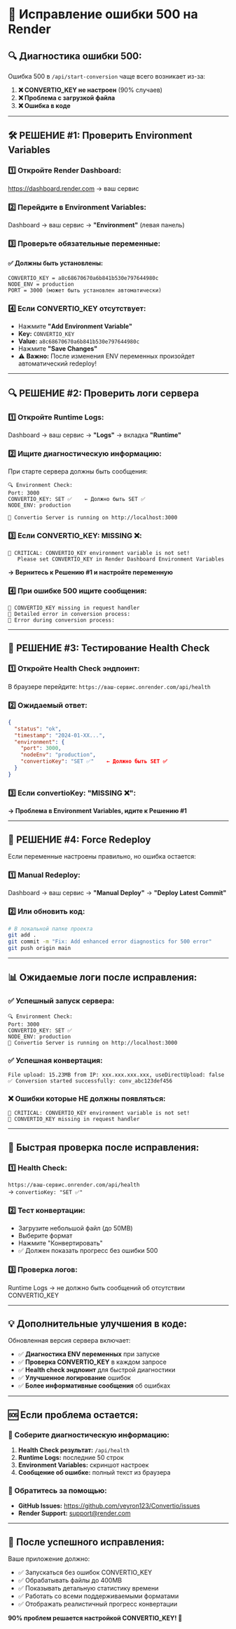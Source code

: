 # 🚨 Исправление ошибки 500 на Render

## 🔍 **Диагностика ошибки 500:**

Ошибка 500 в `/api/start-conversion` чаще всего возникает из-за:
1. **❌ CONVERTIO_KEY не настроен** (90% случаев)
2. **❌ Проблема с загрузкой файла**
3. **❌ Ошибка в коде**

---

## 🛠️ **РЕШЕНИЕ #1: Проверить Environment Variables**

### **1️⃣ Откройте Render Dashboard:**
https://dashboard.render.com → ваш сервис

### **2️⃣ Перейдите в Environment Variables:**
Dashboard → ваш сервис → **"Environment"** (левая панель)

### **3️⃣ Проверьте обязательные переменные:**

#### ✅ **Должны быть установлены:**
```
CONVERTIO_KEY = a8c68670670a6b841b530e797644980c
NODE_ENV = production  
PORT = 3000 (может быть установлен автоматически)
```

### **4️⃣ Если CONVERTIO_KEY отсутствует:**
- Нажмите **"Add Environment Variable"**
- **Key:** `CONVERTIO_KEY`
- **Value:** `a8c68670670a6b841b530e797644980c`
- Нажмите **"Save Changes"**
- ⚠️ **Важно:** После изменения ENV переменных произойдет автоматический redeploy!

---

## 🔍 **РЕШЕНИЕ #2: Проверить логи сервера**

### **1️⃣ Откройте Runtime Logs:**
Dashboard → ваш сервис → **"Logs"** → вкладка **"Runtime"**

### **2️⃣ Ищите диагностическую информацию:**
При старте сервера должны быть сообщения:
```
🔍 Environment Check:
Port: 3000
CONVERTIO_KEY: SET ✅    ← Должно быть SET ✅
NODE_ENV: production

🚀 Convertio Server is running on http://localhost:3000
```

### **3️⃣ Если CONVERTIO_KEY: MISSING ❌:**
```
🚨 CRITICAL: CONVERTIO_KEY environment variable is not set!
   Please set CONVERTIO_KEY in Render Dashboard Environment Variables
```
**→ Вернитесь к Решению #1 и настройте переменную**

### **4️⃣ При ошибке 500 ищите сообщения:**
```
🚨 CONVERTIO_KEY missing in request handler
🚨 Detailed error in conversion process:
🚨 Error during conversion process:
```

---

## 🧪 **РЕШЕНИЕ #3: Тестирование Health Check**

### **1️⃣ Откройте Health Check эндпоинт:**
В браузере перейдите: `https://ваш-сервис.onrender.com/api/health`

### **2️⃣ Ожидаемый ответ:**
```json
{
  "status": "ok",
  "timestamp": "2024-01-XX...",
  "environment": {
    "port": 3000,
    "nodeEnv": "production", 
    "convertioKey": "SET ✅"    ← Должно быть SET ✅
  }
}
```

### **3️⃣ Если convertioKey: "MISSING ❌":**
**→ Проблема в Environment Variables, идите к Решению #1**

---

## 🔄 **РЕШЕНИЕ #4: Force Redeploy**

Если переменные настроены правильно, но ошибка остается:

### **1️⃣ Manual Redeploy:**
Dashboard → ваш сервис → **"Manual Deploy"** → **"Deploy Latest Commit"**

### **2️⃣ Или обновить код:**
```bash
# В локальной папке проекта
git add .
git commit -m "Fix: Add enhanced error diagnostics for 500 error"
git push origin main
```

---

## 📊 **Ожидаемые логи после исправления:**

### **✅ Успешный запуск сервера:**
```
🔍 Environment Check:
Port: 3000
CONVERTIO_KEY: SET ✅
NODE_ENV: production
🚀 Convertio Server is running on http://localhost:3000
```

### **✅ Успешная конвертация:**
```
File upload: 15.23MB from IP: xxx.xxx.xxx.xxx, useDirectUpload: false
✅ Conversion started successfully: conv_abc123def456
```

### **❌ Ошибки которые НЕ должны появляться:**
```
🚨 CRITICAL: CONVERTIO_KEY environment variable is not set!
🚨 CONVERTIO_KEY missing in request handler
```

---

## 🎯 **Быстрая проверка после исправления:**

### **1️⃣ Health Check:**
`https://ваш-сервис.onrender.com/api/health`  
→ `convertioKey: "SET ✅"`

### **2️⃣ Тест конвертации:**
- Загрузите небольшой файл (до 50MB)
- Выберите формат
- Нажмите "Конвертировать"
- ✅ Должен показать прогресс без ошибки 500

### **3️⃣ Проверка логов:**
Runtime Logs → не должно быть сообщений об отсутствии CONVERTIO_KEY

---

## 💡 **Дополнительные улучшения в коде:**

Обновленная версия сервера включает:
- ✅ **Диагностика ENV переменных** при запуске
- ✅ **Проверка CONVERTIO_KEY** в каждом запросе
- ✅ **Health check эндпоинт** для быстрой диагностики
- ✅ **Улучшенное логирование** ошибок
- ✅ **Более информативные сообщения** об ошибках

---

## 🆘 **Если проблема остается:**

### **📝 Соберите диагностическую информацию:**
1. **Health Check результат:** `/api/health`
2. **Runtime Logs:** последние 50 строк
3. **Environment Variables:** скриншот настроек
4. **Сообщение об ошибке:** полный текст из браузера

### **💬 Обратитесь за помощью:**
- **GitHub Issues:** https://github.com/veyron123/Convertio/issues
- **Render Support:** support@render.com

---

## 🎉 **После успешного исправления:**

Ваше приложение должно:
- ✅ Запускаться без ошибок CONVERTIO_KEY
- ✅ Обрабатывать файлы до 400MB
- ✅ Показывать детальную статистику времени
- ✅ Работать со всеми поддерживаемыми форматами
- ✅ Отображать реалистичный прогресс конвертации

**90% проблем решается настройкой CONVERTIO_KEY! 🎯**